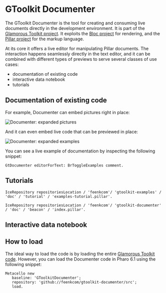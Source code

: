 # GToolkit Documenter
The GToolkit Documenter is the tool for creating and consuming live documents directly in the development environment. It is part of the [Glamorous Toolkit project](https://github.com/feenkcom/gtoolkit). It exploits the [Bloc project](https://github.com/pharo-graphics/Bloc) for rendering, and the [Pillar project](https://github.com/pillar-markup/pillar) for the markup language.

At its core it offers a live editor for manipulating Pillar documents. The interaction happens seamlessly directly in the text editor, and it can be combined with different types of previews to serve several classes of use cases:
- documentation of existing code
- interactive data notebook
- tutorials

## Documentation of existing code

For example, Documenter can embed pictures right in place:

![Documenter: expanded pictures](./doc/documenter-mondrian-example-pictures.png)

And it can even embed live code that can be previewed in place:

![Documenter: expanded examples](./doc/documenter-mondrian-expanded-examples.png)


You can see a live example of documentation by inspecting the following snippet:
```
GtDocumenter editorForText: BrToggleExamples comment. 
```

## Tutorials

```
IceRepository repositoriesLocation / 'feenkcom'/ 'gtoolkit-examples' / 'doc' / 'tutorial' / 'examples-tutorial.pillar'. 
```

```
IceRepository repositoriesLocation / 'feenkcom'/ 'gtoolkit-documenter' / 'doc' / 'beacon' / 'index.pillar'. 
```

## Interactive data notebook


## How to load

The ideal way to load the code is by loading the entire [Glamorous Toolkit code](https://github.com/feenkcom/gtoolkit). However, you can load the Documenter code in Pharo 6.1 using the following snippet:

```
Metacello new
   baseline: 'GToolkitDocumenter';
   repository: 'github://feenkcom/gtoolkit-documenter/src';
   load.
```

